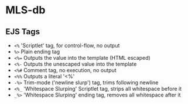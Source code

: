 # MLS-db
## EJS Tags
- `<%` 'Scriptlet' tag, for control-flow, no output
- `%>`  Plain ending tag
- `<%=` Outputs the value into the template (HTML escaped)
- `<%-` Outputs the unescaped value into the template
- `<%#` Comment tag, no execution, no output
- `<%%` Outputs a literal '<%'
- `-%>` Trim-mode (\'newline slurp\') tag, trims following newline
- `<%_` 'Whitespace Slurping' Scriptlet tag, strips all whitespace before it
- `_%>` 'Whitespace Slurping' ending tag, removes all whitespace after it
